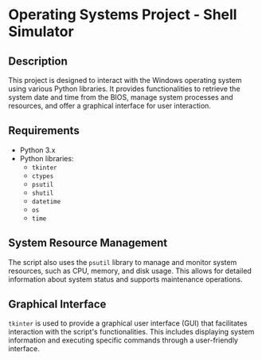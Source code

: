 # Operating Systems Project - Shell Simulator

## Description

This project is designed to interact with the Windows operating system using various Python libraries. It provides functionalities to retrieve the system date and time from the BIOS, manage system processes and resources, and offer a graphical interface for user interaction.

## Requirements

- Python 3.x
- Python libraries:
  - `tkinter`
  - `ctypes`
  - `psutil`
  - `shutil`
  - `datetime`
  - `os`
  - `time`

## System Resource Management

The script also uses the `psutil` library to manage and monitor system resources, such as CPU, memory, and disk usage. This allows for detailed information about system status and supports maintenance operations.

## Graphical Interface

`tkinter` is used to provide a graphical user interface (GUI) that facilitates interaction with the script's functionalities. This includes displaying system information and executing specific commands through a user-friendly interface.
